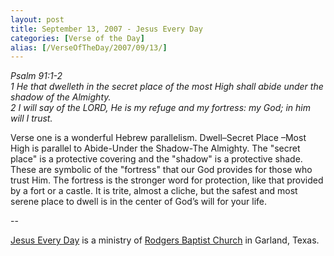 ```yaml
---
layout: post
title: September 13, 2007 - Jesus Every Day
categories: [Verse of the Day]
alias: [/VerseOfTheDay/2007/09/13/]
---
```


_Psalm 91:1-2  
1 He that dwelleth in the secret place of the most High shall abide
under the shadow of the Almighty.  
2 I will say of the LORD, He is my refuge and my fortress: my God; in
him will I trust._

Verse one is a wonderful Hebrew parallelism. Dwell&ndash;Secret
Place &ndash;Most High is parallel to Abide-Under the Shadow-The
Almighty. The "secret place" is a protective covering and the
"shadow" is a protective shade. These are symbolic of the "fortress"
that our God provides for those who trust Him. The fortress is the
stronger word for protection, like that provided by a fort or a
castle. It is trite, almost a cliche, but the safest and most serene
place to dwell is in the center of God&rsquo;s will for your life.

 --

<a href=http://jesuseveryday.net>Jesus Every Day</a> is a ministry of <a href=http://rodgersbaptist.net>Rodgers Baptist Church</a> in Garland, Texas.
